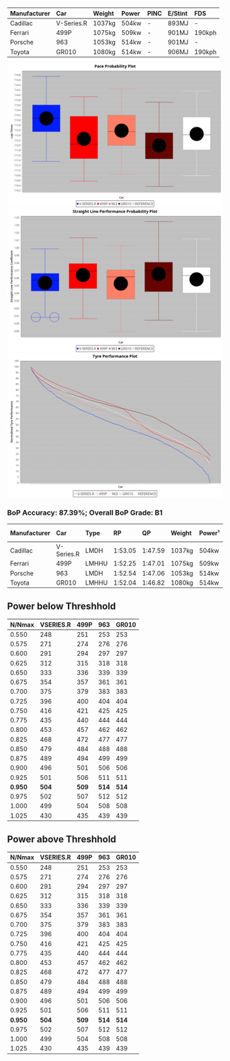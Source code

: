|Manufacturer|Car|Weight|Power|PINC|E/Stint|FDS|
|:-|:-|:-|:-|:-|:-|:-|
|Cadillac|V-Series.R|1037kg|504kw|-|893MJ|-|
|Ferrari|499P|1075kg|509kw|-|901MJ|190kph|
|Porsche|963|1053kg|514kw|-|901MJ|-|
|Toyota|GR010|1080kg|514kw|-|906MJ|190kph|

![PACECHART](./IMG/OFFICIAL.png)
![STRAIGHTLINEPERFORMANCECHART](./IMG/OFFICIAL_sp.png)
![TYREPERFORMANCECHART](./IMG/OFFICIAL_tw.png)

### BoP Accuracy: 87.39%; Overall BoP Grade: B1
|Manufacturer|Car|Type|RP|QP|Weight|Power¹|Threshhold|PINC|Power²|E/Stint|AVG Vmax|FDS|RDLC|L/Stint|BOP-Grade|ModelAccuracy|ModelPoints|Match%|
|:-|:-|:-|:-|:-|:-|:-|:-|:-|:-|:-|:-|:-|:-|:-|:-|:-|:-|:-|
|Cadillac|V-Series.R|LMDH|1:53.05|1:47.59|1037kg|504kw|0.0kph|-|504kw|893MJ|279.41kph|-|1.03|35|+D2|91.10%|1770|64.01%|
|Ferrari|499P|LMHHU|1:52.25|1:47.01|1075kg|509kw|0.0kph|-|509kw|901MJ|280.44kph|190kph|1.02|35|~A1|84.26%|2292|98.59%|
|Porsche|963|LMDH|1:52.54|1:47.06|1053kg|514kw|0.0kph|-|514kw|901MJ|279.86kph|-|1.01|34|~A1|93.14%|5746|100.00%|
|Toyota|GR010|LMHHU|1:52.04|1:46.82|1080kg|514kw|0.0kph|-|514kw|906MJ|280.79kph|190kph|1.01|35|-B1|87.37%|3154|86.96%|

## Power below Threshhold
|N/Nmax|VSERIES.R|499P|963|GR010|
|:-|:-|:-|:-|:-|
|0.550|248|251|253|253|
|0.575|271|274|276|276|
|0.600|291|294|297|297|
|0.625|312|315|318|318|
|0.650|333|336|339|339|
|0.675|354|357|361|361|
|0.700|375|379|383|383|
|0.725|396|400|404|404|
|0.750|416|421|425|425|
|0.775|435|440|444|444|
|0.800|453|457|462|462|
|0.825|468|472|477|477|
|0.850|479|484|488|488|
|0.875|489|494|499|499|
|0.900|496|501|506|506|
|0.925|501|506|511|511|
|**0.950**|**504**|**509**|**514**|**514**|
|0.975|502|507|512|512|
|1.000|499|504|508|508|
|1.025|430|435|439|439|

## Power above Threshhold
|N/Nmax|VSERIES.R|499P|963|GR010|
|:-|:-|:-|:-|:-|
|0.550|248|251|253|253|
|0.575|271|274|276|276|
|0.600|291|294|297|297|
|0.625|312|315|318|318|
|0.650|333|336|339|339|
|0.675|354|357|361|361|
|0.700|375|379|383|383|
|0.725|396|400|404|404|
|0.750|416|421|425|425|
|0.775|435|440|444|444|
|0.800|453|457|462|462|
|0.825|468|472|477|477|
|0.850|479|484|488|488|
|0.875|489|494|499|499|
|0.900|496|501|506|506|
|0.925|501|506|511|511|
|**0.950**|**504**|**509**|**514**|**514**|
|0.975|502|507|512|512|
|1.000|499|504|508|508|
|1.025|430|435|439|439|
